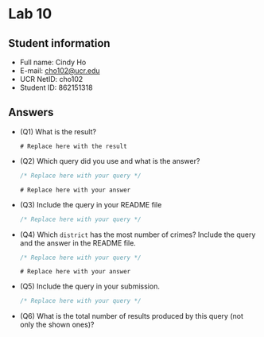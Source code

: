 # Lab 10

## Student information

* Full name: Cindy Ho
* E-mail: cho102@ucr.edu
* UCR NetID: cho102
* Student ID: 862151318

## Answers

* (Q1) What is the result?

  ```text
  # Replace here with the result
  ```

* (Q2) Which query did you use and what is the answer?
  
  ```sql
  /* Replace here with your query */
  ```

  ```text
  # Replace here with your answer
  ```

* (Q3) Include the query in your README file

  ```sql
  /* Replace here with your query */
  ```

* (Q4) Which `district` has the most number of crimes? Include the query and the answer in the README file.

  ```sql
  /* Replace here with your query */
  ```

  ```text
  # Replace here with your answer
  ```

* (Q5) Include the query in your submission.

  ```sql
  /* Replace here with your query */
  ```

* (Q6) What is the total number of results produced by this query (not only the shown ones)?
